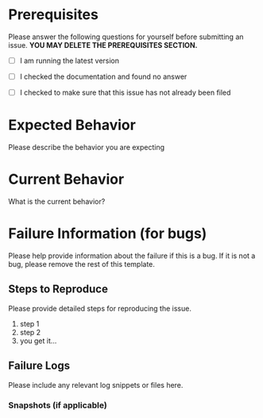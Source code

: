 # Prerequisites

Please answer the following questions for yourself before submitting an issue. **YOU MAY DELETE THE PREREQUISITES SECTION.**

- [ ] I am running the latest version
- [ ] I checked the documentation and found no answer
- [ ] I checked to make sure that this issue has not already been filed


# Expected Behavior
<!--Provide a clear description of what should happen ideally-->
Please describe the behavior you are expecting


# Current Behavior
<!--Describe what happens presently -->
What is the current behavior?


# Failure Information (for bugs)
<!--This section is only useful if the failure is a bug.-->
<!--describe what led to the failure-->
Please help provide information about the failure if this is a bug. If it is not a bug, please remove the rest of this template.


## Steps to Reproduce

Please provide detailed steps for reproducing the issue.

1. step 1
2. step 2
3. you get it...


## Failure Logs

Please include any relevant log snippets or files here.


### Snapshots (if applicable)
<!-- include a sanpshot here if you think a it will help to further describe the issue clearly-->